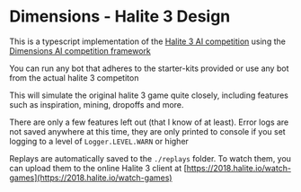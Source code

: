 # Dimensions - Halite 3 Design

This is a typescript implementation of the [Halite 3 AI competition](https://halite.io) using the [Dimensions AI competition framework](https://github.com/stonet2000/dimensions)

You can run any bot that adheres to the starter-kits provided or use any bot from the actual halite 3 competiton

This will simulate the original halite 3 game quite closely, including features such as inspiration, mining, dropoffs and more.

There are only a few features left out (that I know of at least). Error logs are not saved anywhere at this time, they are only printed to console if you set logging to a level of `Logger.LEVEL.WARN` or higher

Replays are automatically saved to the `./replays` folder. To watch them, you can upload them to the online Halite 3 client at [https://2018.halite.io/watch-games](https://2018.halite.io/watch-games)